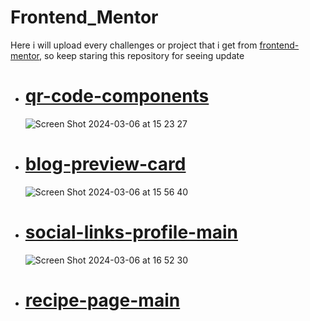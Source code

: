 # Frontend_Mentor

Here i will upload every challenges or project that i get from [frontend-mentor](https://www.frontendmentor.io/), so keep staring this repository for seeing update

- # [qr-code-components](https://ridloghifary.github.io/frontend_mentor/qr-code-component-main/src/index.html)

  ![Screen Shot 2024-03-06 at 15 23 27](https://github.com/RidloGhifary/frontend_mentor/assets/117726043/31129ccf-bd52-452d-8d9d-17ccefd9f892)

- # [blog-preview-card](https://ridloghifary.github.io/frontend_mentor/qr-code-component-main/src/index.html)

  ![Screen Shot 2024-03-06 at 15 56 40](https://github.com/RidloGhifary/frontend_mentor/assets/117726043/0b32b2a4-4db8-4bed-9cff-da3660952b4b)

- # [social-links-profile-main](https://ridloghifary.github.io/frontend_mentor/social-links-profile-main/src/index.html)

  ![Screen Shot 2024-03-06 at 16 52 30](https://github.com/RidloGhifary/frontend_mentor/assets/117726043/5a80f168-f154-4d68-8e5b-4b915faa40a4)

- # [recipe-page-main](https://ridloghifary.github.io/frontend_mentor/recipe-page-main/src/index.html)
